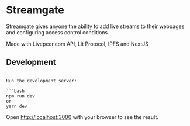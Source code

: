 # Streamgate

Streamgate gives anyone the ability to add live streams to their webpages and configuring access control conditions.

Made with Livepeer.com API, Lit Protocol, IPFS and NextJS

## Development

````

Run the development server:

```bash
npm run dev
or
yarn dev
````

Open [http://localhost:3000](http://localhost:3000) with your browser to see the result.
